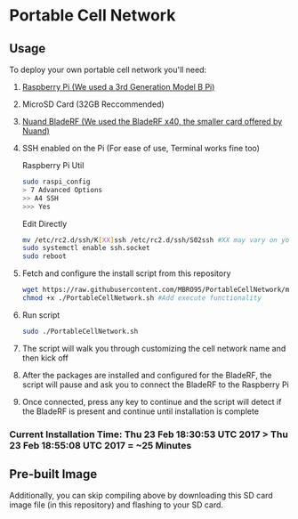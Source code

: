 # Portable Cell Network

## Usage

To deploy your own portable cell network you'll need:

1. [Raspberry Pi (We used a 3rd Generation Model B Pi)](https://www.raspberrypi.org/products/raspberry-pi-3-model-b/)
2. MicroSD Card (32GB Reccommended)
3. [Nuand BladeRF (We used the BladeRF x40, the smaller card offered by Nuand)](https://www.nuand.com/blog/product/bladerf-x40/)
4. SSH enabled on the Pi (For ease of use, Terminal works fine too)
    
    Raspberry Pi Util
    ```bash
    sudo raspi_config
    > 7 Advanced Options
    >> A4 SSH
    >>> Yes
    ```

    Edit Directly
    ```bash
    mv /etc/rc2.d/ssh/K[XX]ssh /etc/rc2.d/ssh/S02ssh #XX may vary on your system, for me it was 01
    sudo systemctl enable ssh.socket
    sudo reboot
    ```
5. Fetch and configure the install script from this repository

    ```bash
    wget https://raw.githubusercontent.com/MBRO95/PortableCellNetwork/master/PortableCellNetwork.sh #Download script
    chmod +x ./PortableCellNetwork.sh #Add execute functionality
    ```
6. Run script

    ```bash
    sudo ./PortableCellNetwork.sh
    ```
7. The script will walk you through customizing the cell network name and then kick off
8. After the packages are installed and configured for the BladeRF, the script will pause and ask you to connect the BladeRF to the Raspberry Pi
9. Once connected, press any key to continue and the script will detect if the BladeRF is present and continue until installation is complete

### Current Installation Time: Thu 23 Feb 18:30:53 UTC 2017 > Thu 23 Feb 18:55:08 UTC 2017 = ~25 Minutes

## Pre-built Image

Additionally, you can skip compiling above by downloading this SD card image file (in this repository) and flashing to your SD card.